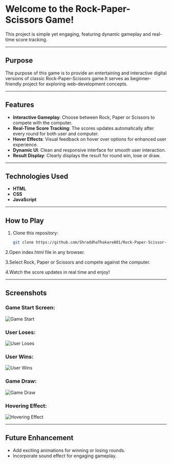 # Welcome to the Rock-Paper-Scissors Game!
This project is simple yet engaging, featuring dynamic gameplay and real-time score tracking.

---

## Purpose
The purpose of this game is to provide an entertaining and interactive digital versions of classic Rock-Paper-Scissors game.It serves as beginner-friendly project for exploring web-development concepts.

---

## Features
- **Interactive Gameplay**: Choose between Rock, Paper or Scissors to compete with the computer.
- **Real-Time Score Tracking**: The scores updates automatically after every round for both user and computer.
- **Hover Effects**: Visual feedback on hover over options for enhanced user experience.
- **Dynamic UI**: Clean and responsive interface for smooth user interaction.
- **Result Display**: Clearly displays the result for round win, lose or draw.

---

## Technologies Used
- **HTML**
- **CSS**
- **JavaScript**

---

## How to Play
1. Clone this repository:
   ```bash
   git clone https://github.com/ShraddhaThakare801/Rock-Paper-Scissor-Game.git  

2.Open index.html file in any browser.  

3.Select Rock, Paper or Scissors and compete against the computer.

4.Watch the score updates in real time and enjoy!

---

## Screenshots
### Game Start Screen:
![Game Start](Screenshots/SS1.png)

### User Loses:
![User Loses](Screenshots/SS2.png)

### User Wins:
![User Wins](Screenshots/SS3.png)

### Game Draw:
![Game Draw](Screenshots/SS4.png)

### Hovering Effect:
![Hovering Effect](Screenshots/SS5.png)

---

## Future Enhancement 
- Add exciting animations for winning or losing rounds.
- Incorporate sound effect for engaging gameplay.
